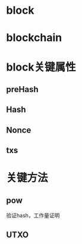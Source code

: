 
# block

# blockchain

# block关键属性
## preHash

## Hash

## Nonce

## txs

# 关键方法
## pow
验证hash，工作量证明

## UTXO

# 